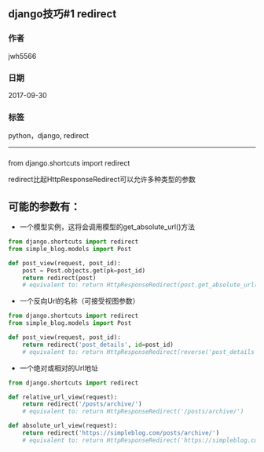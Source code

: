 ## django技巧#1 redirect
### 作者               
jwh5566                
                
### 日期              
2017-09-30                  
### 标签              
python，django, redirect

---
### 
from django.shortcuts import redirect

redirect比起HttpResponseRedirect可以允许多种类型的参数
## 可能的参数有：
- 一个模型实例，这将会调用模型的get_absolute_url()方法
```python
from django.shortcuts import redirect
from simple_blog.models import Post

def post_view(request, post_id):
    post = Post.objects.get(pk=post_id)
    return redirect(post)
    # equivalent to: return HttpResponseRedirect(post.get_absolute_url())
```

- 一个反向Url的名称（可接受视图参数）
```python
from django.shortcuts import redirect
from simple_blog.models import Post

def post_view(request, post_id):
    return redirect('post_details', id=post_id)
    # equivalent to: return HttpResponseRedirect(reverse('post_details', args=(post_id, )))
```

- 一个绝对或相对的Url地址
```python
from django.shortcuts import redirect

def relative_url_view(request):
    return redirect('/posts/archive/')
    # equivalent to: return HttpResponseRedirect('/posts/archive/')

def absolute_url_view(request):
    return redirect('https://simpleblog.com/posts/archive/')
    # equivalent to: return HttpResponseRedirect('https://simpleblog.com/posts/archive/')
```